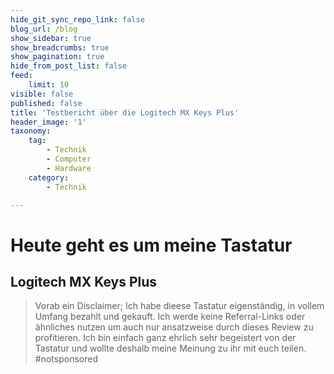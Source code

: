 ```yaml
---
hide_git_sync_repo_link: false
blog_url: /blog
show_sidebar: true
show_breadcrumbs: true
show_pagination: true
hide_from_post_list: false
feed:
    limit: 10
visible: false
published: false
title: 'Testbericht über die Logitech MX Keys Plus'
header_image: '1'
taxonomy:
    tag:
        - Technik
        - Computer
        - Hardware
    category:
        - Technik

---
```


# Heute geht es um meine Tastatur
## Logitech MX Keys Plus

> Vorab ein Disclaimer; 
> Ich habe dieese Tastatur eigenständig, in vollem Umfang bezahlt und gekauft. Ich werde keine Referral-Links oder ähnliches nutzen um auch nur ansatzweise durch dieses Review zu profitieren.
> Ich bin einfach ganz ehrlich sehr begeistert von der Tastatur und wollte deshalb meine Meinung zu ihr mit euch teilen. #notsponsored

